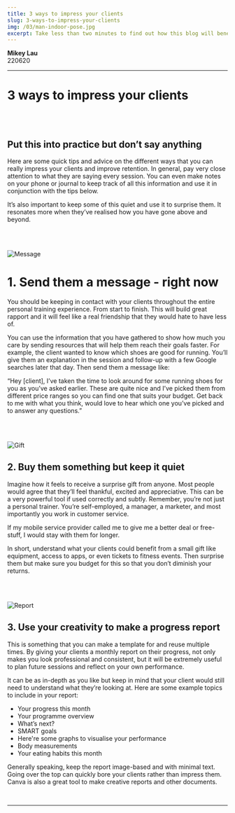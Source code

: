 ```yaml
---
title: 3 ways to impress your clients
slug: 3-ways-to-impress-your-clients
img: /03/man-indoor-pose.jpg
excerpt: Take less than two minutes to find out how this blog will benefit you greatly.
---
```


**Mikey Lau**  
220620

---

# 3 ways to impress your clients

<br><br>

## Put this into practice but don’t say anything

Here are some quick tips and advice on the different ways that you can really impress your clients and improve retention. In general, pay very close attention to what they are saying every session. You can even make notes on your phone or journal to keep track of all this information and use it in conjunction with the tips below.

It’s also important to keep some of this quiet and use it to surprise them. It resonates more when they’ve realised how you have gone above and beyond.

<br><br>

![Message](/blog-img/03/message.svg)

# 1. Send them a message - right now

You should be keeping in contact with your clients throughout the entire personal training experience. From start to finish. This will build great rapport and it will feel like a real friendship that they would hate to have less of.

You can use the information that you have gathered to show how much you care by sending resources that will help them reach their goals faster. For example, the client wanted to know which shoes are good for running. You’ll give them an explanation in the session and follow-up with a few Google searches later that day. Then send them a message like: 

“Hey \[client\], I’ve taken the time to look around for some running shoes for you as you’ve asked earlier. These are quite nice and I’ve picked them from different price ranges so you can find one that suits your budget. Get back to me with what you think, would love to hear which one you’ve picked and to answer any questions.”

<br><br>

![Gift](/blog-img/03/gift.svg)

## 2. Buy them something but keep it quiet

Imagine how it feels to receive a surprise gift from anyone. Most people would agree that they’ll feel thankful, excited and appreciative. This can be a very powerful tool if used correctly and subtly. Remember, you’re not just a personal trainer. You’re self-employed, a manager, a marketer, and most importantly you work in customer service.

If my mobile service provider called me to give me a better deal or free-stuff, I would stay with them for longer.

In short, understand what your clients could benefit from a small gift like equipment, access to apps, or even tickets to fitness events. Then surprise them but make sure you budget for this so that you don’t diminish your returns.

<br><br>

![Report](/blog-img/03/report.svg)

## 3. Use your creativity to make a progress report

This is something that you can make a template for and reuse multiple times. By giving your clients a monthly report on their progress, not only makes you look professional and consistent, but it will be extremely useful to plan future sessions and reflect on your own performance.

It can be as in-depth as you like but keep in mind that your client would still need to understand what they’re looking at. Here are some example topics to include in your report:

- Your progress this month
- Your programme overview
- What’s next?
- SMART goals
- Here're some graphs to visualise your performance
- Body measurements
- Your eating habits this month

Generally speaking, keep the report image-based and with minimal text. Going over the top can quickly bore your clients rather than impress them. Canva is also a great tool to make creative reports and other documents.

<br>

---
